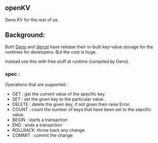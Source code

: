 ## openKV

Deno.KV for the rest of us.

## Background:

Both [Deno](https://deno.com/kv) and [Vercel](https://vercel.com/docs/storage/vercel-kv) have release their in-built key-value storage for the runtimes for developers. But the cost is huge.

Instead use this with free stuff at runtime (compiled by Deno).

### spec :
Operations that are supported :

  - GET  : get the current value of the specific key.
  - SET  : set the given key to the particular value .
  - DELETE : delete the given key, if not given then raise Error.
  - COUNT : count the number of keys that have been set to the sepcific value.
  - BEGIN : starts a transaction 
  - END  : ends a transaction
  - ROLLBACK :throw back any change.
  - COMMIT : commit the change
